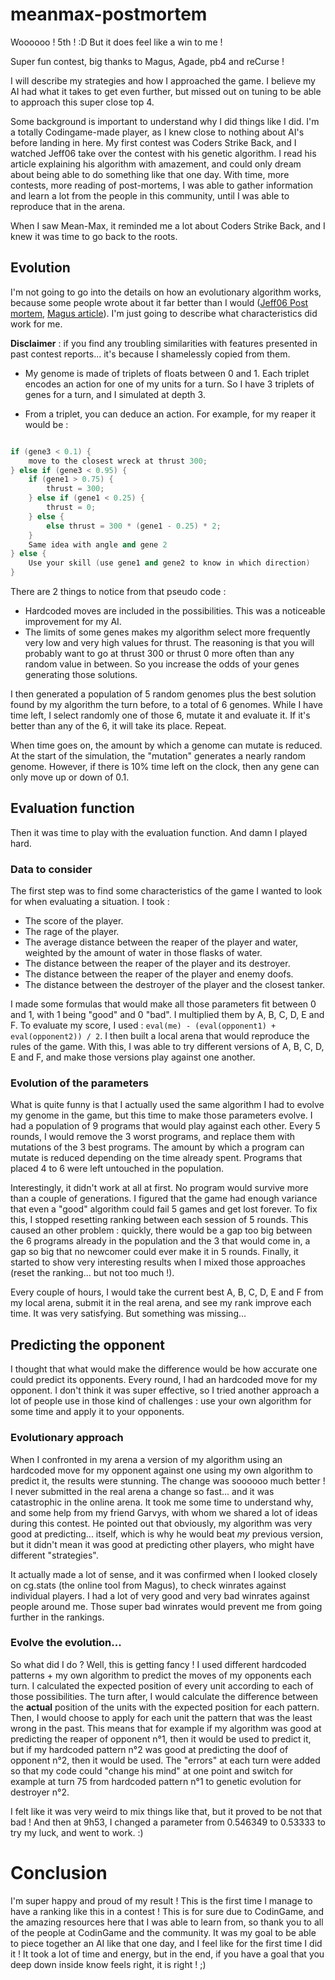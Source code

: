 # meanmax-postmortem

Woooooo ! 5th ! :D But it does feel like a win to me ! 

Super fun contest, big thanks to Magus, Agade, pb4 and reCurse ! 

I will describe my strategies and how I approached the game. I believe my AI had what it takes to get even further, but missed out on tuning to be able to approach this super close top 4.

Some background is important to understand why I did things like I did. I'm a totally Codingame-made player, as I knew close to nothing about AI's before landing in here. My first contest was Coders Strike Back, and I watched Jeff06 take over the contest with his genetic algorithm. I read his article explaining his algorithm with amazement, and could only dream about being able to do something like that one day. With time, more contests, more reading of post-mortems, I was able to gather information and learn a lot from the people in this community, until I was able to reproduce that in the arena.

When I saw Mean-Max, it reminded me a lot about Coders Strike Back, and I knew it was time to go back to the roots. 

## Evolution

I'm not going to go into the details on how an evolutionary algorithm works, because some people wrote about it far better than I would ([Jeff06 Post mortem](https://www.codingame.com/blog/genetic-algorithms-coders-strike-back-game/), [Magus article](http://files.magusgeek.com/csb/csb_en.html)). I'm just going to describe what characteristics did work for me. 

**Disclaimer** : if you find any troubling similarities with features presented in past contest reports... it's because I shamelessly copied from them.

- My genome is made of triplets of floats between 0 and 1. Each triplet encodes an action for one of my units for a turn. So I have 3 triplets of genes for a turn, and I simulated at depth 3.

- From a triplet, you can deduce an action. For example, for my reaper it would be :

```c++

if (gene3 < 0.1) {
	move to the closest wreck at thrust 300;
} else if (gene3 < 0.95) {
    if (gene1 > 0.75) {
    	thrust = 300;
    } else if (gene1 < 0.25) {
    	thrust = 0;
    } else {
        else thrust = 300 * (gene1 - 0.25) * 2;
    }
	Same idea with angle and gene 2
} else {
	Use your skill (use gene1 and gene2 to know in which direction)
}
```

There are 2 things to notice from that pseudo code :
- Hardcoded moves are included in the possibilities. This was a noticeable improvement for my AI.
- The limits of some genes makes my algorithm select more frequently very low and very high values for thrust. The reasoning is that you will probably want to go at thrust 300 or thrust 0 more often than any random value in between. So you increase the odds of your genes generating those solutions.

I then generated a population of 5 random genomes plus the best solution found by my algorithm the turn before, to a total of 6 genomes. While I have time left, I select randomly one of those 6, mutate it and evaluate it. If it's better than any of the 6, it will take its place. Repeat.

When time goes on, the amount by which a genome can mutate is reduced. At the start of the simulation, the "mutation" generates a nearly random genome. However, if there is 10% time left on the clock, then any gene can only move up or down of 0.1.

## Evaluation function

Then it was time to play with the evaluation function. And damn I played hard. 

### Data to consider

The first step was to find some characteristics of the game I wanted to look for when evaluating a situation. I took :
- The score of the player.
- The rage of the player.
- The average distance between the reaper of the player and water, weighted by the amount of water in those flasks of water.
- The distance between the reaper of the player and its destroyer.
- The distance between the reaper of the player and enemy doofs.
- The distance between the destroyer of the player and the closest tanker.

I made some formulas that would make all those parameters fit between 0 and 1, with 1 being "good" and 0 "bad". I multiplied them by A, B, C, D, E and F. To evaluate my score, I used : ``eval(me) - (eval(opponent1) + eval(opponent2)) / 2``. I then built a local arena that would reproduce the rules of the game. With this, I was able to try different versions of A, B, C, D, E and F, and make those versions play against one another. 

### Evolution of the parameters

What is quite funny is that I actually used the same algorithm I had to evolve my genome in the game, but this time to make those parameters evolve. I had a population of 9 programs that would play against each other. Every 5 rounds, I would remove the 3 worst programs, and replace them with mutations of the 3 best programs. The amount by which a program can mutate is reduced depending on the time already spent. Programs that placed 4 to 6 were left untouched in the population. 

Interestingly, it didn't work at all at first. No program would survive more than a couple of generations. I figured that the game had enough variance that even a "good" algorithm could fail 5 games and get lost forever. To fix this, I stopped resetting ranking between each session of 5 rounds. This caused an other problem : quickly, there would be a gap too big between the 6 programs already in the population and the 3 that would come in, a gap so big that no newcomer could ever make it in 5 rounds. Finally, it started to show very interesting results when I mixed those approaches (reset the ranking... but not too much !).

Every couple of hours, I would take the current best A, B, C, D, E and F from my local arena, submit it in the real arena, and see my rank improve each time. It was very satisfying. But something was missing...

## Predicting the opponent

I thought that what would make the difference would be how accurate one could predict its opponents. Every round, I had an hardcoded move for my opponent. I don't think it was super effective, so I tried another approach a lot of people use in those kind of challenges : use your own algorithm for some time and apply it to your opponents. 

### Evolutionary approach

When I confronted in my arena a version of my algorithm using an hardcoded move for my opponent against one using my own algorithm to predict it, the results were stunning. The change was soooooo much better ! I never submitted in the real arena a change so fast... and it was catastrophic in the online arena. It took me some time to understand why, and some help from my friend Garvys, with whom we shared a lot of ideas during this contest. He pointed out that obviously, my algorithm was very good at predicting... itself, which is why he would beat *my* previous version, but it didn't mean it was good at predicting other players, who might have different "strategies". 

It actually made a lot of sense, and it was confirmed when I looked closely on cg.stats (the online tool from Magus), to check winrates against individual players. I had a lot of very good and very bad winrates against people around me. Those super bad winrates would prevent me from going further in the rankings.

### Evolve the evolution...

So what did I do ? Well, this is getting fancy ! I used different hardcoded patterns + my own algorithm to predict the moves of my opponents each turn. I calculated the expected position of every unit according to each of those possibilities. The turn after, I would calculate the difference between the **actual** position of the units with the expected position for each pattern. Then, I would choose to apply for each unit the pattern that was the least wrong in the past. This means that for example if my algorithm was good at predicting the reaper of opponent n°1, then it would be used to predict it, but if my hardcoded pattern n°2 was good at predicting the doof of opponent n°2, then it would be used. The "errors" at each turn were added so that my code could "change his mind" at one point and switch for example at turn 75 from hardcoded pattern n°1 to genetic evolution for destroyer n°2.

I felt like it was very weird to mix things like that, but it proved to be not that bad ! And then at 9h53, I changed a parameter from 0.546349 to 0.53333 to try my luck, and went to work. :)

# Conclusion

I'm super happy and proud of my result ! This is the first time I manage to have a ranking like this in a contest ! This is for sure due to CodinGame, and the amazing resources here that I was able to learn from, so thank you to all of the people at CodinGame and the community. It was my goal to be able to piece together an AI like that one day, and I feel like for the first time I did it ! It took a lot of time and energy, but in the end, if you have a goal that you deep down inside know feels right, it is right ! ;)

